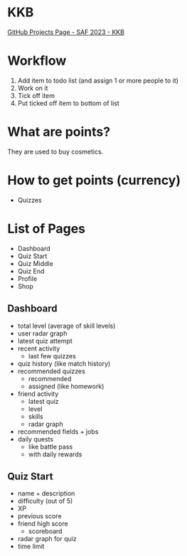 # KKB

[GitHub Projects Page - SAF 2023 - KKB](https://github.com/users/10KSA01/projects/1/views/1)

# Workflow
1. Add item to todo list (and assign 1 or more people to it)
2. Work on it
3. Tick off item
4. Put ticked off item to bottom of list

# What are points?
They are used to buy cosmetics.

# How to get points (currency)
- Quizzes

# List of Pages
- Dashboard
- Quiz Start
- Quiz Middle
- Quiz End
- Profile
- Shop

## Dashboard
- total level (average of skill levels)
- user radar graph
- latest quiz attempt
- recent activity
  - last few quizzes
- quiz history (like match history)
- recommended quizzes
  - recommended
  - assigned (like homework)
- friend activity
  - latest quiz
  - level
  - skills
  - radar graph
- recommended fields + jobs
- daily quests
    - like battle pass
    - with daily rewards

## Quiz Start
- name + description
- difficulty (out of 5)
- XP
- previous score
- friend high score
  - scoreboard
- radar graph for quiz
- time limit